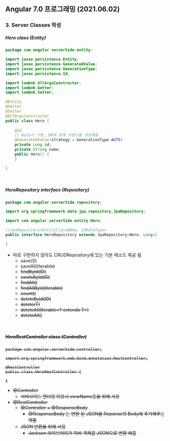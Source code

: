 ## Angular 7.0 프로그래밍 (2021.06.02)

### 3. Server Classes 작성

##### Hero class (Entity)

```java
package com.angular.serverSide.entity;

import javax.persistence.Entity;
import javax.persistence.GeneratedValue;
import javax.persistence.GenerationType;
import javax.persistence.Id;

import lombok.AllArgsConstructor;
import lombok.Getter;
import lombok.Setter;

@Entity
@Getter
@Setter
@AllArgsConstructor
public class Hero {
	
	@Id 
    // Auto가 기본, DB에 맞게 시퀀스를 생성해줌
	@GeneratedValue(strategy = GenerationType.AUTO)
	private Long id;
	private String name;
	public Hero() {
	}

}
```

<br/>

##### HeroRepository interface (Repository)

```java
package com.angular.serverSide.repository;

import org.springframework.data.jpa.repository.JpaRepository;

import com.angular.serverSide.entity.Hero;

//JpaRepository<EntityClassNAme, IdDataType>
public interface HeroRepository extends JpaRepository<Hero, Long>{
	
}

```

- 따로 구현하지 않아도 CRUDRepository에 있는 기본 메소드 제공 됨
  - save(S)
  - saveAll(Iterable<S>)
  - findById(ID)
  - existsById(ID)
  - findAll()
  - findAllById(Iterable<ID>)
  - count()
  - deleteById(ID)
  - delete(T)
  - deleteAll(Iterable<? extends T>)
  - deleteAll()

<br/>

##### HeroRestController class (Controller)

```jav
package com.angular.serverSide.controller;

import org.springframework.web.bind.annotation.RestController;

@RestController
public class HeroRestController {

}
```

- @Controller
  - 서버사이드 렌더링 이용시 viewName등을 위해 사용
- @RestController
  - @Controller + @ResponseBody
    - @ResponseBody 는 변환 된 JSON을 Reponse의 Body에 추가해주는 역할
  - JSON 반환을 위해 사용
    - Jackson 라이브러리가 자바 객체를  JSON으로 변환 해줌

<br/>